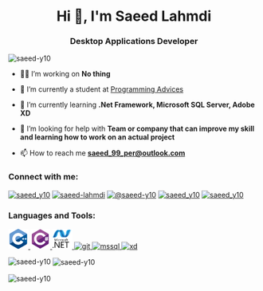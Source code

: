 <h1 align="center">Hi 👋, I'm Saeed Lahmdi</h1>
<h3 align="center">Desktop Applications Developer</h3>

<p align="left"> <img src="https://komarev.com/ghpvc/?username=saeed-y10&label=Profile%20views&color=0e75b6&style=flat" alt="saeed-y10" /> </p>

- 👨‍💻 I’m working on **No thing**

- 🔭 I’m currently a student at [Programming Advices](programmingadvices.com)

- 🌱 I’m currently learning **.Net Framework, Microsoft SQL Server, Adobe XD**

- 🤝 I’m looking for help with **Team or company that can improve my skill and learning how to work on an actual project**

- 📫 How to reach me **saeed_99_per@outlook.com**

<h3 align="left">Connect with me:</h3>
<p align="left">
<a href="https://twitter.com/saeed_y10" target="blank"><img align="center" src="https://raw.githubusercontent.com/rahuldkjain/github-profile-readme-generator/master/src/images/icons/Social/twitter.svg" alt="saeed_y10" height="30" width="40" /></a>
<a href="https://linkedin.com/in/saeed-lahmdi" target="blank"><img align="center" src="https://raw.githubusercontent.com/rahuldkjain/github-profile-readme-generator/master/src/images/icons/Social/linked-in-alt.svg" alt="saeed-lahmdi" height="30" width="40" /></a>
<a href="https://medium.com/@saeed-y10" target="blank"><img align="center" src="https://raw.githubusercontent.com/rahuldkjain/github-profile-readme-generator/master/src/images/icons/Social/medium.svg" alt="@saeed-y10" height="30" width="40" /></a>
<a href="https://www.hackerrank.com/saeed_y10" target="blank"><img align="center" src="https://raw.githubusercontent.com/rahuldkjain/github-profile-readme-generator/master/src/images/icons/Social/hackerrank.svg" alt="saeed_y10" height="30" width="40" /></a>
<a href="https://www.leetcode.com/saeed_y10" target="blank"><img align="center" src="https://raw.githubusercontent.com/rahuldkjain/github-profile-readme-generator/master/src/images/icons/Social/leet-code.svg" alt="saeed_y10" height="30" width="40" /></a>
</p>



<h3 align="left">Languages and Tools:</h3>
<p align="left"> <a href="https://www.w3schools.com/cpp/" target="_blank" rel="noreferrer"> <img src="https://raw.githubusercontent.com/devicons/devicon/master/icons/cplusplus/cplusplus-original.svg" alt="cplusplus" width="40" height="40"/> </a> <a href="https://www.w3schools.com/cs/" target="_blank" rel="noreferrer"> <img src="https://raw.githubusercontent.com/devicons/devicon/master/icons/csharp/csharp-original.svg" alt="csharp" width="40" height="40"/> </a> <a href="https://dotnet.microsoft.com/" target="_blank" rel="noreferrer"> <img src="https://raw.githubusercontent.com/devicons/devicon/master/icons/dot-net/dot-net-original-wordmark.svg" alt="dotnet" width="40" height="40"/> </a> <a href="https://git-scm.com/" target="_blank" rel="noreferrer"> <img src="https://www.vectorlogo.zone/logos/git-scm/git-scm-icon.svg" alt="git" width="40" height="40"/> </a> <a href="https://www.microsoft.com/en-us/sql-server" target="_blank" rel="noreferrer"> <img src="https://www.svgrepo.com/show/303229/microsoft-sql-server-logo.svg" alt="mssql" width="40" height="40"/> </a> <a href="https://www.adobe.com/products/xd.html" target="_blank" rel="noreferrer"> <img src="https://cdn.worldvectorlogo.com/logos/adobe-xd.svg" alt="xd" width="40" height="40"/> </a> </p>



<p><img align="left" src="https://github-readme-stats.vercel.app/api/top-langs?username=saeed-y10&show_icons=true&locale=en&layout=compact" alt="saeed-y10" /></p>

<p>&nbsp;<img align="center" src="https://github-readme-stats.vercel.app/api?username=saeed-y10&show_icons=true&locale=en" alt="saeed-y10" /></p>

<p><img align="center" src="https://github-readme-streak-stats.herokuapp.com/?user=saeed-y10&" alt="saeed-y10" /></p>
